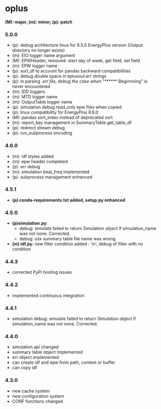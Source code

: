 # oplus

**(M): major, (m): minor, (p): patch**

### 5.0.0
* (p): debug architecture linux for 8.5.0 EnergyPlus version 
(Output directory no longer exists)
* (m): EIO logger name argument
* (M): EPWHeader, removed: start day of week, get field, set field
* (m): EPW logger name
* (p): sort_df to account for pandas backward compatibilities
* (p): debug double space in eplusout.err strings
* (p): in parsing *.err file, debug the case when "\******* Beginnning" is
never encountered
* (m): IDD loggers
* (m): MTD logger name
* (m): OutputTable logger name
* (p): simulation debug read_only epw files when copied
* (p): linux compatibility for EnergyPlus 8.6.0
* (M): pandas sort_index instead of deprecated sort
* (m): report_key management in SummaryTable.get_table_df
* (p): redirect stream debug
* (p): run_subprocess encoding

### 4.6.0
* (m): idf styles added
* (m): epw header completed
* (p): err debug
* (m): simulation beat_freq implemented
* (p): subprocess management enhanced

### 4.5.1
* **(p) conda-requirements.txt added, setup.py enhanced**

### 4.5.0
* **(p)simulation.py**:
    * debug: simulate failed to return Simulation object if simulation_name was not none. Corrected.
    * debug: osx summary table file name was wrong
* **(m) idf.py**: new filter condition added : 'in', debug of filter with no condition

### 4.4.3
* corrected PyPi hosting issues

### 4.4.2
* implemented continuous integration

### 4.4.1
* simulation debug: simulate failed to return Simulation object if simulation_name was not none. Corrected.

### 4.4.0
* simulation api changed
* summary table object implemented
* err object implemented
* can create idf and epw from path, content or buffer
* can copy idf

### 4.3.0
* new cache system
* new configuration system
* CONF functions changed

